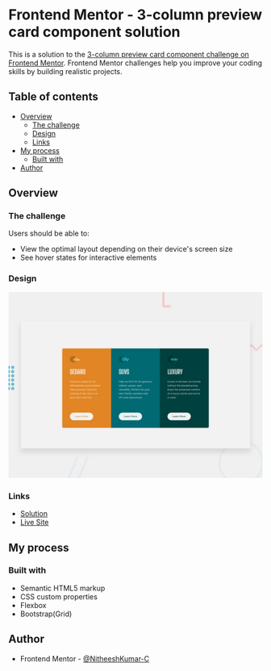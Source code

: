 # Frontend Mentor - 3-column preview card component solution

This is a solution to the [3-column preview card component challenge on Frontend Mentor](https://www.frontendmentor.io/challenges/3column-preview-card-component-pH92eAR2-). Frontend Mentor challenges help you improve your coding skills by building realistic projects. 

## Table of contents

- [Overview](#overview)
  - [The challenge](#the-challenge)
  - [Design](#Design)
  - [Links](#links)
- [My process](#my-process)
  - [Built with](#built-with)
- [Author](#author)


## Overview

### The challenge

Users should be able to:

- View the optimal layout depending on their device's screen size
- See hover states for interactive elements

### Design

![](design/desktop-preview.jpg)

### Links

- [Solution](https://www.frontendmentor.io/solutions/using-bootstrap-css-grid-WDKOiVTeg)
- [Live Site](https://nitheeshkumar-c.github.io/3-column-preview-card-component/)

## My process

### Built with

- Semantic HTML5 markup
- CSS custom properties
- Flexbox
- Bootstrap(Grid)


## Author

- Frontend Mentor - [@NitheeshKumar-C](https://www.frontendmentor.io/profile/NitheeshKumar-C)
